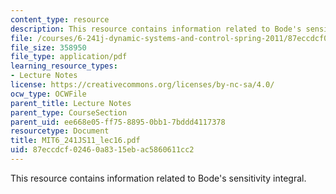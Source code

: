 ```yaml
---
content_type: resource
description: This resource contains information related to Bode's sensitivity integral.
file: /courses/6-241j-dynamic-systems-and-control-spring-2011/87eccdcf02460a8315ebac5860611cc2_MIT6_241JS11_lec16.pdf
file_size: 358950
file_type: application/pdf
learning_resource_types:
- Lecture Notes
license: https://creativecommons.org/licenses/by-nc-sa/4.0/
ocw_type: OCWFile
parent_title: Lecture Notes
parent_type: CourseSection
parent_uid: ee668e05-ff75-8895-0bb1-7bddd4117378
resourcetype: Document
title: MIT6_241JS11_lec16.pdf
uid: 87eccdcf-0246-0a83-15eb-ac5860611cc2
---
```

This resource contains information related to Bode's sensitivity integral.